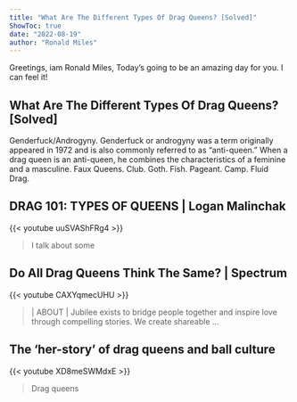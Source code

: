 ```yaml
---
title: "What Are The Different Types Of Drag Queens? [Solved]"
ShowToc: true 
date: "2022-08-19"
author: "Ronald Miles" 
---
```


Greetings, iam Ronald Miles, Today’s going to be an amazing day for you. I can feel it!
## What Are The Different Types Of Drag Queens? [Solved]
 Genderfuck/Androgyny. Genderfuck or androgyny was a term originally appeared in 1972 and is also commonly referred to as “anti-queen.” When a drag queen is an anti-queen, he combines the characteristics of a feminine and a masculine. 
 Faux Queens. 
 Club. 
 Goth. 
 Fish. 
 Pageant. 
 Camp. 
 Fluid Drag.

## DRAG 101: TYPES OF QUEENS | Logan Malinchak
{{< youtube uuSVAShFRg4 >}}
>I talk about some 

## Do All Drag Queens Think The Same? | Spectrum
{{< youtube CAXYqmecUHU >}}
>| ABOUT | Jubilee exists to bridge people together and inspire love through compelling stories. We create shareable ...

## The ‘her-story’ of drag queens and ball culture
{{< youtube XD8meSWMdxE >}}
>Drag queens

